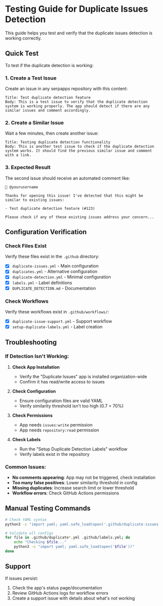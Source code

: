 # Testing Guide for Duplicate Issues Detection

This guide helps you test and verify that the duplicate issues detection is working correctly.

## Quick Test

To test if the duplicate detection is working:

### 1. Create a Test Issue
Create an issue in any serpapps repository with this content:

```
Title: Test duplicate detection feature
Body: This is a test issue to verify that the duplicate detection system is working properly. The app should detect if there are any similar issues and comment accordingly.
```

### 2. Create a Similar Issue
Wait a few minutes, then create another issue:

```
Title: Testing duplicate detection functionality  
Body: This is another test issue to check if the duplicate detection system works. It should find the previous similar issue and comment with a link.
```

### 3. Expected Result
The second issue should receive an automated comment like:

```
👋 @yourusername

Thanks for opening this issue! I've detected that this might be similar to existing issues:

- Test duplicate detection feature (#123)

Please check if any of these existing issues address your concern...
```

## Configuration Verification

### Check Files Exist
Verify these files exist in the `.github` directory:
- [x] `duplicate-issues.yml` - Main configuration
- [x] `duplicates.yml` - Alternative configuration  
- [x] `duplicate-detection.yml` - Minimal configuration
- [x] `labels.yml` - Label definitions
- [x] `DUPLICATE_DETECTION.md` - Documentation

### Check Workflows
Verify these workflows exist in `.github/workflows/`:
- [x] `duplicate-issue-support.yml` - Support workflow
- [x] `setup-duplicate-labels.yml` - Label creation

## Troubleshooting

### If Detection Isn't Working:

1. **Check App Installation**
   - Verify the "Duplicate Issues" app is installed organization-wide
   - Confirm it has read/write access to issues

2. **Check Configuration**
   - Ensure configuration files are valid YAML
   - Verify similarity threshold isn't too high (0.7 = 70%)

3. **Check Permissions**
   - App needs `issues:write` permission
   - App needs `repository:read` permission

4. **Check Labels** 
   - Run the "Setup Duplicate Detection Labels" workflow
   - Verify labels exist in the repository

### Common Issues:

- **No comments appearing**: App may not be triggered, check installation
- **Too many false positives**: Lower similarity threshold in config
- **Missing duplicates**: Increase search limit or lower threshold
- **Workflow errors**: Check GitHub Actions permissions

## Manual Testing Commands

```bash
# Check YAML syntax
python3 -c "import yaml; yaml.safe_load(open('.github/duplicate-issues.yml'))"

# Validate all configs
for file in .github/duplicate*.yml .github/labels.yml; do
    echo "Checking $file..."
    python3 -c "import yaml; yaml.safe_load(open('$file'))"
done
```

## Support

If issues persist:
1. Check the app's status page/documentation
2. Review GitHub Actions logs for workflow errors
3. Create a support issue with details about what's not working